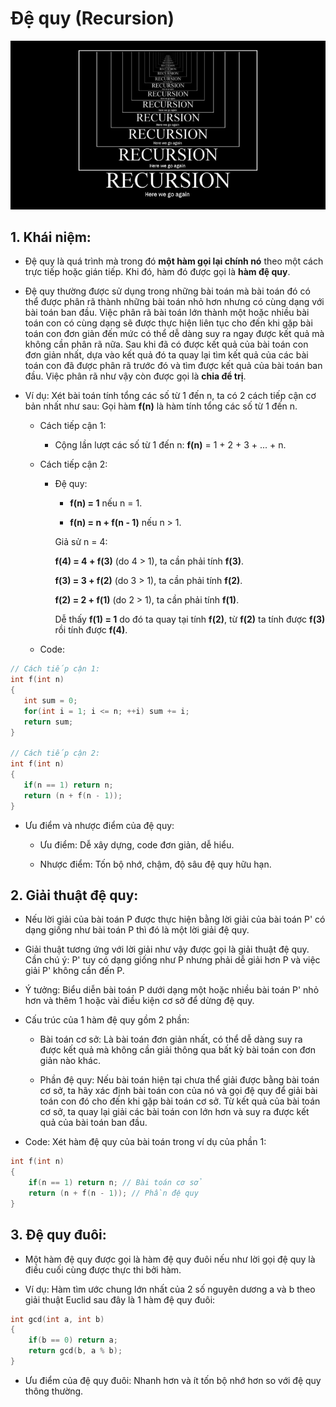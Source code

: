 # Đệ quy (Recursion)

![Ảnh mô tả](/image/img1.jpg)


 ## 1. Khái niệm:
 
- Đệ quy là quá trình mà trong đó **một hàm gọi lại chính nó** theo một cách trực tiếp hoặc gián tiếp. Khi đó, hàm đó được gọi là **hàm đệ quy**.

- Đệ quy thường được sử dụng trong những bài toán mà bài toán đó có thể được phân rã thành những bài toán nhỏ hơn nhưng có cùng dạng với bài toán ban đầu. Việc phân rã bài toán lớn thành một hoặc nhiều bài toán con có cùng dạng sẽ được thực hiện liên tục cho đến khi gặp bài toán con đơn giản đến mức có thể dễ dàng suy ra ngay được kết quả mà không cần phân rã nữa. Sau khi đã có được kết quả của bài toán con đơn giản nhất, dựa vào kết quả đó ta quay lại tìm kết quả của các bài toán con đã được phân rã trước đó và tìm được kết quả của bài toán ban đầu. Việc phân rã như vậy còn được gọi là **chia để trị**.

- Ví dụ: Xét bài toán tính tổng các số từ 1 đến n, ta có 2 cách tiếp cận cơ bản nhất như sau: Gọi hàm **f(n)** là hàm tính tổng các số từ 1 đến n.

	 - Cách tiếp cận 1:
	 
		 - Cộng lần lượt các số từ 1 đến n:  **f(n)** = 1 + 2 + 3 + ... + n.
		 
	- Cách tiếp cận 2:
	
		- Đệ quy: 
			- **f(n) = 1** nếu n = 1.
			
			- **f(n) = n + f(n - 1)** nếu n > 1.
			
			Giả sử n = 4:
      
			**f(4) = 4 + f(3)** (do 4 > 1), ta cần phải tính **f(3)**.
      
			**f(3) = 3 + f(2)** (do 3 > 1), ta cần phải tính **f(2)**.
      
			**f(2) = 2 + f(1)** (do 2 > 1), ta cần phải tính **f(1)**.
      
			Dễ thấy **f(1) = 1** do đó ta quay tại tính **f(2)**, từ **f(2)** ta tính được **f(3)** rồi tính được **f(4)**.
      
	- Code:
	
 ```C++
 // Cách tiếp cận 1:
int f(int n)
{
	int sum = 0;
	for(int i = 1; i <= n; ++i) sum += i;
	return sum;
}

// Cách tiếp cận 2:
int f(int n)
{
	if(n == 1) return n;
	return (n + f(n - 1));
}
```

- Ưu điểm và nhược điểm của đệ quy:

	- Ưu điểm: Dễ xây dựng, code đơn giản, dễ hiểu.
	
	- Nhược điểm: Tốn bộ nhớ, chậm, độ sâu đệ quy hữu hạn.
	
## 2. Giải thuật đệ quy:

- Nếu lời giải của bài toán P được thực hiện bằng lời giải của bài toán P' có dạng giống như bài toán P thì đó là một lời giải đệ quy.

- Giải thuật tương ứng với lời giải như vậy được gọi là giải thuật đệ quy. Cần chú ý: P' tuy có dạng giống như P nhưng phải dễ giải hơn P và việc giải P' không cần đến P.

- Ý tưởng: Biểu diễn bài toán P dưới dạng một hoặc nhiều bài toán P' nhỏ hơn và thêm 1 hoặc vài điều kiện cơ sở để dừng đệ quy.

- Cấu trúc của 1 hàm đệ quy gồm 2 phần:

	- Bài toán cơ sở: Là bài toán đơn giản nhất, có thể dễ dàng suy ra được kết quả mà không cần giải thông qua bất kỳ bài toán con đơn giản nào khác.
	
	- Phần đệ quy: Nếu bài toán hiện tại chưa thể giải được bằng bài toán cơ sở, ta hãy xác định bài toán con của nó và gọi đệ quy để giải bài toán con đó cho đến khi gặp bài toán cơ sở. Từ kết quả của bài toán cơ sở, ta quay lại giải các bài toán con lớn hơn và suy ra được kết quả của bài toán ban đầu.
	
- Code: Xét hàm đệ quy của bài toán trong ví dụ của phần 1:

```C++
int f(int n)
{
	if(n == 1) return n; // Bài toán cơ sở
	return (n + f(n - 1)); // Phần đệ quy
}
```

## 3. Đệ quy đuôi: 

- Một hàm đệ quy được gọi là hàm đệ quy đuôi nếu như lời gọi đệ quy là điều cuối cùng được thực thi bởi hàm.

- Ví dụ: Hàm tìm ước chung lớn nhất của 2 số nguyên dương a và b theo giải thuật Euclid sau đây là 1 hàm đệ quy đuôi:

```C++
int gcd(int a, int b)
{
	if(b == 0) return a;
	return gcd(b, a % b);
}
```

- Ưu điểm của đệ quy đuôi: Nhanh hơn và ít tốn bộ nhớ hơn so với đệ quy thông thường.
	
